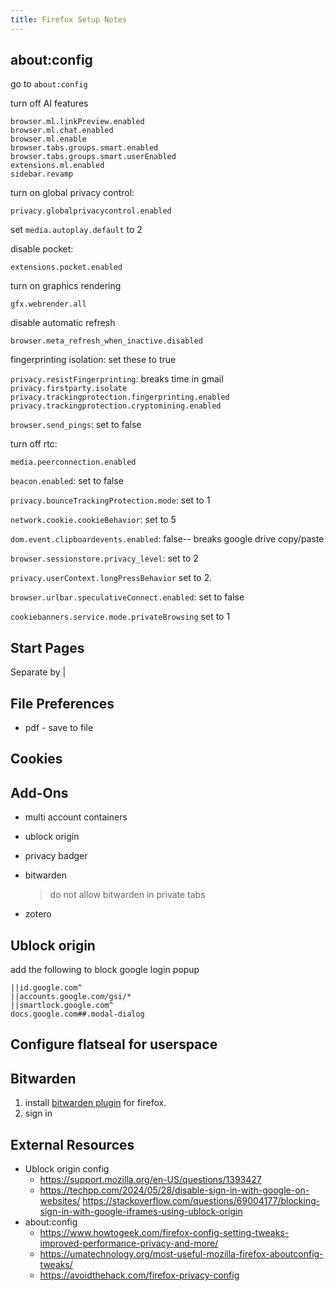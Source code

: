 ```yaml
---
title: Firefox Setup Notes
---
```



## about:config

go to ```about:config```

turn off AI features

```text
browser.ml.linkPreview.enabled
browser.ml.chat.enabled
browser.ml.enable
browser.tabs.groups.smart.enabled
browser.tabs.groups.smart.userEnabled
extensions.ml.enabled
sidebar.revamp
```

turn on global privacy control:

```text
privacy.globalprivacycontrol.enabled
```

set ```media.autoplay.default``` to 2

disable pocket:

```
extensions.pocket.enabled 
```

turn on graphics rendering

```
gfx.webrender.all
```

disable automatic refresh

```browser.meta_refresh_when_inactive.disabled```

fingerprinting isolation: set these to true

```privacy.resistFingerprinting```: breaks time in gmail
```privacy.firstparty.isolate```
```privacy.trackingprotection.fingerprinting.enabled```
```privacy.trackingprotection.cryptomining.enabled```

```browser.send_pings```: set to false

turn off rtc:

```media.peerconnection.enabled```

```beacon.enabled```: set to false

```privacy.bounceTrackingProtection.mode```: set to 1

```network.cookie.cookieBehavior```: set to 5

```dom.event.clipboardevents.enabled```: false-- breaks google drive copy/paste

```browser.sessionstore.privacy_level```: set to 2

```privacy.userContext.longPressBehavior``` set to 2.

```browser.urlbar.speculativeConnect.enabled```: set to false

```cookiebanners.service.mode.privateBrowsing``` set to 1

## Start Pages

Separate by |

## File Preferences

* pdf - save to file

## Cookies

## Add-Ons

* multi account containers
* ublock origin
* privacy badger
* bitwarden

  > do not allow bitwarden in private tabs

* zotero

## Ublock origin

add the following to block google login popup

```text
||id.google.com^
||accounts.google.com/gsi/*
||smartlock.google.com^
docs.google.com##.modal-dialog
```

## Configure flatseal for userspace

## Bitwarden

1. install [bitwarden plugin](https://bitwarden.com/download/) for firefox.
1. sign in

## External Resources

* Ublock origin config
    * <https://support.mozilla.org/en-US/questions/1393427>
    * <https://techpp.com/2024/05/28/disable-sign-in-with-google-on-websites/>
    <https://stackoverflow.com/questions/69004177/blocking-sign-in-with-google-iframes-using-ublock-origin>
* about:config
    * <https://www.howtogeek.com/firefox-config-setting-tweaks-improved-performance-privacy-and-more/>
    * <https://umatechnology.org/most-useful-mozilla-firefox-aboutconfig-tweaks/>
    * <https://avoidthehack.com/firefox-privacy-config>
